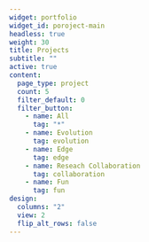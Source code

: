 ```yaml
---
widget: portfolio
widget_id: poroject-main
headless: true
weight: 30
title: Projects
subtitle: ""
active: true
content:
  page_type: project
  count: 5
  filter_default: 0
  filter_button:
    - name: All
      tag: "*"
    - name: Evolution
      tag: evolution
    - name: Edge
      tag: edge
    - name: Reseach Collaboration
      tag: collaboration
    - name: Fun
      tag: fun
design:
  columns: "2"
  view: 2
  flip_alt_rows: false
---
```

